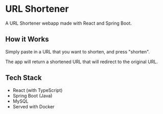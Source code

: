 # URL Shortener

A URL Shortener webapp made with React and Spring Boot.

## How it Works

Simply paste in a URL that you want to shorten, and press "shorten".

The app will return a shortened URL that will redirect to the original URL.

## Tech Stack

- React (with TypeScript)
- Spring Boot (Java)
- MySQL
- Served with Docker
